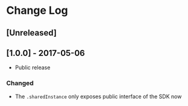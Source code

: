 # Change Log

## [Unreleased]

## [1.0.0] - 2017-05-06

- Public release

### Changed

- The `.sharedInstance` only exposes public interface of the SDK now
